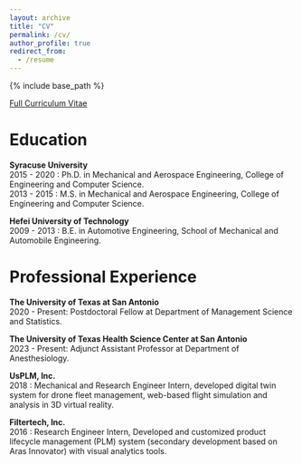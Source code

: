 ```yaml
---
layout: archive
title: "CV"
permalink: /cv/
author_profile: true
redirect_from:
  - /resume
---
```


{% include base_path %}

[Full Curriculum Vitae](/images/KAICV.pdf)

Education
======
**Syracuse University**\
2015 - 2020 : Ph.D. in Mechanical and Aerospace Engineering, College of Engineering and Computer Science.\
2013 - 2015 : M.S.  in Mechanical and Aerospace Engineering, College of Engineering and Computer Science.

**Hefei University of Technology**\
2009 - 2013 : B.E. in Automotive Engineering, School of Mechanical and Automobile Engineering.

Professional Experience
======
**The University of Texas at San Antonio**\
2020 - Present: Postdoctoral Fellow at Department of Management Science and Statistics.

**The University of Texas Health Science Center at San Antonio**\
2023 - Present: Adjunct Assistant Professor at Department of Anesthesiology.

**UsPLM, Inc.**\
2018       : Mechanical and Research Engineer Intern, developed digital twin system for drone fleet management, web-based flight simulation
and analysis in 3D virtual reality.

**Filtertech, Inc.**\
2016       : Research Engineer Intern, Developed and customized product lifecycle management (PLM) system (secondary
development based on Aras Innovator) with visual analytics tools.


